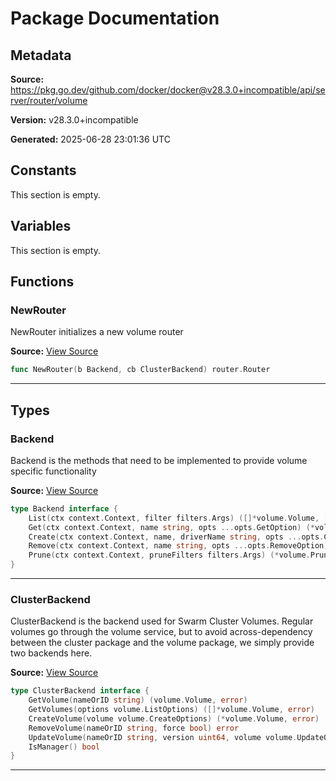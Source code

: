 # Package Documentation

## Metadata

**Source:** https://pkg.go.dev/github.com/docker/docker@v28.3.0+incompatible/api/server/router/volume

**Version:** v28.3.0+incompatible

**Generated:** 2025-06-28 23:01:36 UTC

## Constants

This section is empty.

## Variables

This section is empty.

## Functions

### NewRouter

NewRouter initializes a new volume router

**Source:** [View Source](https://github.com/docker/docker/blob/v28.3.0/api/server/router/volume/volume.go#L13)  

```go
func NewRouter(b Backend, cb ClusterBackend) router.Router
```

---

## Types

### Backend

Backend is the methods that need to be implemented to provide
volume specific functionality

**Source:** [View Source](https://github.com/docker/docker/blob/v28.3.0/api/server/router/volume/backend.go#L13)  

```go
type Backend interface {
	List(ctx context.Context, filter filters.Args) ([]*volume.Volume, []string, error)
	Get(ctx context.Context, name string, opts ...opts.GetOption) (*volume.Volume, error)
	Create(ctx context.Context, name, driverName string, opts ...opts.CreateOption) (*volume.Volume, error)
	Remove(ctx context.Context, name string, opts ...opts.RemoveOption) error
	Prune(ctx context.Context, pruneFilters filters.Args) (*volume.PruneReport, error)
}
```

---

### ClusterBackend

ClusterBackend is the backend used for Swarm Cluster Volumes. Regular
volumes go through the volume service, but to avoid across-dependency
between the cluster package and the volume package, we simply provide two
backends here.

**Source:** [View Source](https://github.com/docker/docker/blob/v28.3.0/api/server/router/volume/backend.go#L25)  

```go
type ClusterBackend interface {
	GetVolume(nameOrID string) (volume.Volume, error)
	GetVolumes(options volume.ListOptions) ([]*volume.Volume, error)
	CreateVolume(volume volume.CreateOptions) (*volume.Volume, error)
	RemoveVolume(nameOrID string, force bool) error
	UpdateVolume(nameOrID string, version uint64, volume volume.UpdateOptions) error
	IsManager() bool
}
```

---


